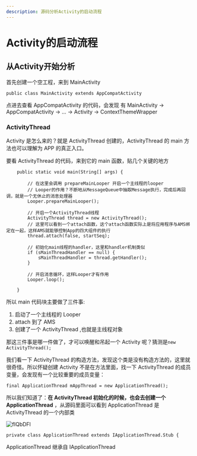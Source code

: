 ```yaml
---
description: 源码分析Activity的启动流程
---
```


# Activity的启动流程

## 从Activity开始分析

首先创建一个空工程，来到 MainActivity

```text
public class MainActivity extends AppCompatActivity
```

点进去查看 AppCompatActivity 的代码，会发现 有 MainActivity -&gt; AppCompatActivity -&gt; ... -&gt; Activity -&gt; ContextThemeWrapper

### ActivityThread

Activity 是怎么来的？就是 ActivityThread 创建的，ActivityThread 的 main 方法也可以理解为 APP 的真正入口。

要看 ActivityThread 的代码，来到它的 main 函数，贴几个关键的地方

```text
    public static void main(String[] args) {

        // 在这里会调用 prepareMainLooper 开启一个主线程的looper
        // Looper的作用？不断地从MessageQueue中抽取Message执行，完成后再回调，就是一个无休止的消息处理器
        Looper.prepareMainLooper();

        // 开启一个ActivityThread线程
        ActivityThread thread = new ActivityThread();
        // 这里可以看到一个attach函数，这个attach函数实际上是将应用程序与AMS绑定在一起，这样AMS就能够控制App的四大组件的执行
        thread.attach(false, startSeq);

        // 初始化main线程的handler，这里和handler机制类似
        if (sMainThreadHandler == null) {
            sMainThreadHandler = thread.getHandler();
        }

        // 开启消息循环，这样Looper才有作用
        Looper.loop();

    }
```

所以 main 代码块主要做了三件事:

1. 启动了一个主线程的 Looper
2. attach 到了 AMS
3. 创建了一个 ActivityThread ,也就是主线程对象

那这三件事是哪一件做了，才可以唤醒和吊起一个 Activity 呢？猜测是`new ActivityThread();`

我们看一下 ActivityThread 的构造方法，发现这个类是没有构造方法的，这里就很奇怪。所以怀疑创建 Activity 不是在方法里面，找一下 ActivityThread 的成员变量，会发现有一个比较重要的成员变量：

```text
final ApplicationThread mAppThread = new ApplicationThread();
```

所以我们知道了：**在 ActivityThread 初始化的时候，也会去创建一个 ApplicationThread** ，从源码里面可以看到 ApplicationThread 是 ActivityThread 的一个内部类

 ![fIQbDFl](https://i.imgur.com/fIQbDFl.jpg)

```text
private class ApplicationThread extends IApplicationThread.Stub {
```

ApplicationThread 继承自 IApplicationThread

